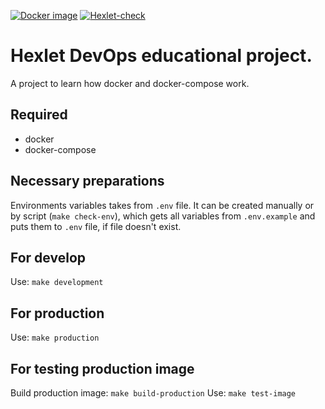 [![Docker image](https://github.com/glagius/devops-for-programmers-project-lvl1/actions/workflows/docker-build.yml/badge.svg)](https://github.com/glagius/devops-for-programmers-project-lvl1/actions/workflows/docker-build.yml)
[![Hexlet-check](https://github.com/glagius/devops-for-programmers-project-lvl1/actions/workflows/hexlet-check.yml/badge.svg)](https://github.com/glagius/devops-for-programmers-project-lvl1/actions/workflows/hexlet-check.yml)

# Hexlet DevOps educational project.
A project to learn how docker and docker-compose work.

## Required
- docker
- docker-compose

## Necessary preparations
Environments variables takes from `.env` file.
It can be created manually or by script (`make check-env`), which gets all variables from `.env.example` and puts them to `.env` file, if file doesn't exist.

## For develop
Use: `make development`

## For production
Use: `make production`
## For testing production image
Build production image: `make build-production`
Use: `make test-image`